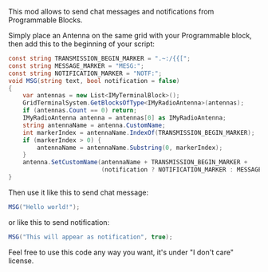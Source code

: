 This mod allows to send chat messages and notifications from Programmable Blocks.

Simply place an Antenna on the same grid with your Programmable block, then add this to the beginning of your script:
```c#
const string TRANSMISSION_BEGIN_MARKER = ".~:/{{["; 
const string MESSAGE_MARKER = "MESG:";
const string NOTIFICATION_MARKER = "NOTF:";
void MSG(string text, bool notification = false)
{
    var antennas = new List<IMyTerminalBlock>();
    GridTerminalSystem.GetBlocksOfType<IMyRadioAntenna>(antennas);
    if (antennas.Count == 0) return;
    IMyRadioAntenna antenna = antennas[0] as IMyRadioAntenna;
    string antennaName = antenna.CustomName;
    int markerIndex = antennaName.IndexOf(TRANSMISSION_BEGIN_MARKER);
    if (markerIndex > 0) {
        antennaName = antennaName.Substring(0, markerIndex);
    }
    antenna.SetCustomName(antennaName + TRANSMISSION_BEGIN_MARKER +
                          (notification ? NOTIFICATION_MARKER : MESSAGE_MARKER) + text);
}
```
Then use it like this to send chat message:
```c#
MSG("Hello world!");
```
or like this to send notification:
```c#
MSG("This will appear as notification", true);
```

Feel free to use this code any way you want, it's under "I don't care" license.

